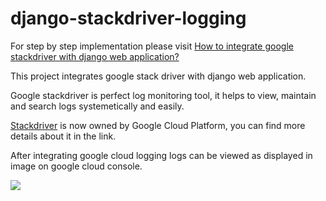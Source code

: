 # django-stackdriver-logging

For step by step implementation please visit <a href="https://djangocircle.com/how-to-integrate-stackdriver-logging-with-django/"> How to integrate google stackdriver with django web application?</a>

This project integrates google stack driver with django web application.

Google stackdriver is perfect log monitoring tool, it helps to view, maintain and search logs systemetically and easily.

<a href="https://cloud.google.com/stackdriver/docs">Stackdriver</a> is now owned by Google Cloud Platform, you can find more details about it in the link.

After integrating google cloud logging logs can be viewed as displayed in image on google cloud console.

<img src="https://djangocircle.com/wp-content/uploads/2020/04/logs-1536x395.png" />
